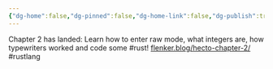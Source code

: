 ```yaml
---
{"dg-home":false,"dg-pinned":false,"dg-home-link":false,"dg-publish":true,"tags":["dgblip"],"disabled rules":["yaml-title","yaml-title-alias","file-name-heading"],"title":"philipp on mastodon @ 2024-04-07","created-date":"2024-04-07T16:59:38","id":112231001554384500,"updated-date":"2025-05-02T08:50:44","dg-path":"blips/112231001554384492.md","permalink":"/blips/112231001554384492/","dgPassFrontmatter":true}
---
```



Chapter 2 has landed: Learn how to enter raw mode, what integers are, how typewriters worked and code some #rust!
[flenker.blog/hecto-chapter-2/](https://www.flenker.blog/hecto-chapter-2/)
#rustlang



